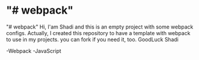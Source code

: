 "# webpack" 
=======
"# webpack"
Hi,
I'am Shadi and this is an empty project with some webpack configs.
Actually, I created this repository to have a template with webpack to use in my projects.
you can fork if you need it, too.
GoodLuck
Shadi

-Webpack
-JavaScript
